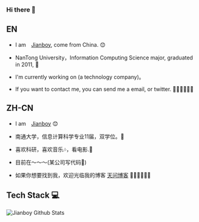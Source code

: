 ### Hi there 👋

<!--
**jianboy/jianboy** is a ✨ _special_ ✨ repository because its `README.md` (this file) appears on your GitHub profile.

Here are some ideas to get you started:

- 🔭 I’m currently working on ...
- 🌱 I’m currently learning ...
- 👯 I’m looking to collaborate on ...
- 🤔 I’m looking for help with ...
- 💬 Ask me about ...
- 📫 How to reach me: ...
- 😄 Pronouns: ...
- ⚡ Fun fact: ...
-->

## EN

* I am　[Jianboy](http://blog.yoqi.me), come from China. :blush:
* NanTong University，Information Computing Science major, graduated in 2011, 🤔
* I'm currently working on (a technology company)。

* If you want to contact me, you can send me a email, or twitter. 🎊🎊🎊🎊🎊🎊

## ZH-CN

* I am　[Jianboy](http://blog.yoqi.me) :blush:
* 南通大学，信息计算科学专业11届，双学位。🤔
* 喜欢科研，喜欢音乐🎶，看电影.📖

* 目前在～～～(某公司写代码🤪)

* 如果你想要找到我，欢迎光临我的博客 [天问博客](http://blog.yoqi.me) 🎊🎊🎊🎊🎊🎊

## Tech Stack :computer:

![Jianboy Github Stats](https://github-readme-stats.vercel.app/api?username=jianboy&show_icons=true_color=fff&icon_color=0000FF&text_color=000000&bg_color=ffffff)
